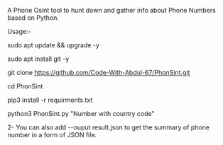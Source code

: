 A Phone Osint tool to hunt down and gather info about Phone Numbers based on Python.

 Usage:-

 sudo apt update && upgrade -y

 sudo apt install git -y

 git clone https://github.com/Code-With-Abdul-67/PhonSint.git

 cd PhonSint

 pip3 install -r requirments.txt

 python3 PhonSint.py "Number with country code" 

2- You can also add --ouput result.json to get the summary of phone number in a form of JSON file.

    

